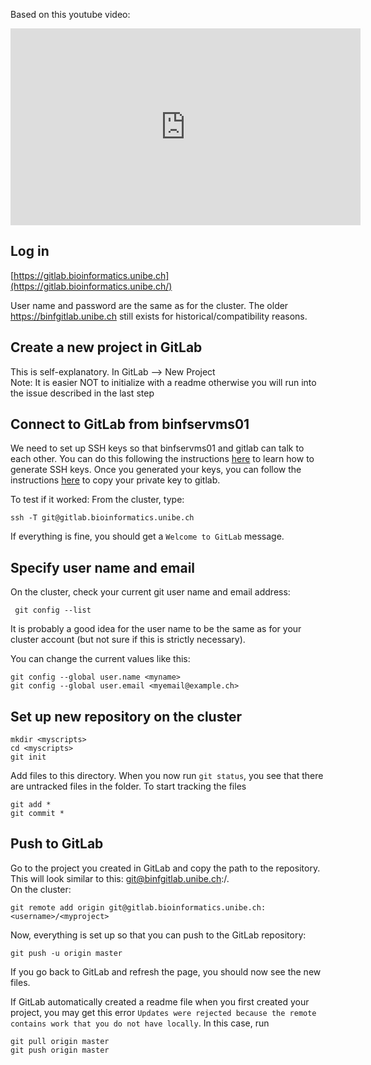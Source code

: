 
Based on this youtube video:

<iframe width="560" height="315" src="https://www.youtube.com/embed/7p0hrpNaJ14" frameborder="0" allow="accelerometer; autoplay; clipboard-write; encrypted-media; gyroscope; picture-in-picture" allowfullscreen></iframe>

## Log in

[https://gitlab.bioinformatics.unibe.ch](https://gitlab.bioinformatics.unibe.ch/)

User name and password are the same as for the cluster. The older https://binfgitlab.unibe.ch still exists for historical/compatibility reasons.

## Create a new project in GitLab

This is self-explanatory. In GitLab —&gt; New Project  
Note: It is easier NOT to initialize with a readme otherwise you will run into the issue described in the last step

## Connect to GitLab from binfservms01

We need to set up SSH keys so that binfservms01 and gitlab can talk to each other. You can do this following the instructions [here](https://docs.pages.bioinformatics.unibe.ch/cluster-docs/HPC_tutorial/SSH_tutorial/) to learn how to generate SSH keys. Once you generated your keys, you can follow the instructions [here](https://docs.gitlab.com/ee/user/ssh.html#add-an-ssh-key-to-your-gitlab-account) to copy your private key to gitlab.


To test if it worked: From the cluster, type:

```text
ssh -T git@gitlab.bioinformatics.unibe.ch
```

If everything is fine, you should get a `Welcome to GitLab` message.

## Specify user name and email

On the cluster, check your current git user name and email address:

```text
 git config --list
```

It is probably a good idea for the user name to be the same as for your cluster account (but not sure if this is strictly necessary).

You can change the current values like this:

```text
git config --global user.name <myname>
git config --global user.email <myemail@example.ch>
```

## Set up new repository on the cluster

```text
mkdir <myscripts>
cd <myscripts>
git init
```

Add files to this directory. When you now run `git status`, you see that there are untracked files in the folder. To start tracking the files

```text
git add *
git commit *
```

## Push to GitLab

Go to the project you created in GitLab and copy the path to the repository. This will look similar to this: git@binfgitlab.unibe.ch:/.  
On the cluster:

```text
git remote add origin git@gitlab.bioinformatics.unibe.ch:<username>/<myproject>
```

Now, everything is set up so that you can push to the GitLab repository:

```text
git push -u origin master
```

If you go back to GitLab and refresh the page, you should now see the new files.

If GitLab automatically created a readme file when you first created your project, you may get this error `Updates were rejected because the remote contains work that you do not have locally`. In this case, run

```text
git pull origin master
git push origin master
```
